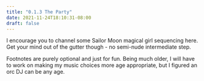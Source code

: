```yaml
---
title: "0.1.3 The Party"
date: 2021-11-24T18:10:31-08:00
draft: false
---
```

I encourage you to channel some Sailor Moon magical girl sequencing here. Get your mind out of the gutter though - no semi-nude intermediate step.

Footnotes are purely optional and just for fun. Being much older, I will have to work on making my music choices more age appropriate, but I figured an orc DJ can be any age.